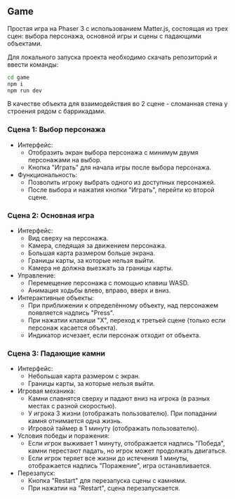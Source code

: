 ## Game

Простая игра на Phaser 3 с использованием Matter.js, состоящая из трех сцен: выбора персонажа, основной игры и сцены с падающими объектами.

Для локального запуска проекта необходимо скачать репозиторий и ввести команды:

```bash
cd game
npm i
npm run dev
```

В качестве объекта для взаимодействия во 2 сцене - сломанная стена у строения рядом с баррикадами.

### Сцена 1: Выбор персонажа

- Интерфейс:
  - Отобразить экран выбора персонажа с минимум двумя персонажами на выбор.
  - Кнопка "Играть" для начала игры после выбора персонажа.
- Функциональность:
  - Позволить игроку выбрать одного из доступных персонажей.
  - После выбора и нажатия кнопки "Играть", перейти ко второй сцене.

### Сцена 2: Основная игра

- Интерфейс:
  - Вид сверху на персонажа.
  - Камера, следящая за движением персонажа.
  - Большая карта размером больше экрана.
  - Границы карты, за которые нельзя выйти.
  - Камера не должна выезжать за границы карты.
- Управление:
  - Перемещение персонажа с помощью клавиш WASD.
  - Анимация ходьбы влево, вправо, вверх и вниз.
- Интерактивные объекты:
  - При приближении к определённому объекту, над персонажем появляется надпись "Press".
  - При нажатии клавиши "X", переход к третьей сцене (только если персонаж касается объекта).
  - Индикатор исчезает, если персонаж отходит от объекта.

### Сцена 3: Падающие камни

- Интерфейс:
  - Небольшая карта размером с экран.
  - Границы карты, за которые нельзя выйти.
- Игровая механика:
  - Камни спавнятся сверху и падают вниз на игрока (в разных местах с разной скоростью).
  - У игрока 3 жизни (отображать пользователю). При попадании камня отнимается одна жизнь.
  - Игровой таймер в 1 минуту (отображать пользователю).
- Условия победы и поражения:
  - Если игрок выживает 1 минуту, отображается надпись "Победа", камни перестают падать, но игрок может продолжать двигаться.
  - Если игрок теряет все жизни до истечения 1 минуты, отображается надпись "Поражение", игра останавливается.
- Перезапуск:
  - Кнопка "Restart" для перезапуска сцены с камнями.
  - При нажатии на "Restart", сцена перезапускается.
